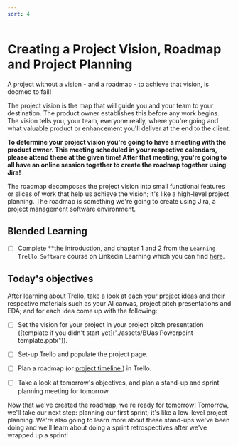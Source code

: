 ```yaml
---
sort: 4
---
```


# Creating a Project Vision, Roadmap and Project Planning

A project without a vision - and a roadmap - to achieve that vision, is
doomed to fail!

The project vision is the map that will guide you and your team to your destination.
The product owner establishes this before any work begins.
The vision tells you, your team, everyone really, where you're going and what
valuable product or enhancement you'll deliver at the end to the client.

**To determine your project vision you're going to have a meeting with the product owner. This meeting scheduled in your respective calendars, please attend these at the given time! After that meeting, you're going to all have an online session together to create the roadmap together using Jira!**

The roadmap decomposes the project vision into small functional features or slices
of work that help us achieve the vision; it's like a high-level project planning. The roadmap is something we're going to create using Jira, a project management software environment.

## Blended  Learning

- [ ] Complete **the introduction, and chapter 1 and 2 from the ```Learning Trello Software``` course on
Linkedin Learning which you can find [here](https://www.linkedin.com/learning/trello-essential-training/what-is-trello?autoplay=true&u=36359204). 


## Today's objectives
After learning about Trello, take a look at each your project ideas and their respective materials such as your AI canvas, project pitch presentations and EDA; and for each idea come up with the following:
- [ ] Set the vision for your project in your project pitch presentation ([template if you didn't start yet]("./assets/BUas Powerpoint template.pptx")).
- [ ] Set-up Trello and populate the project page.
- [ ] Plan a roadmap (or [project timeline ](https://www.youtube.com/watch?v=HrsQAiMS9G8)) in Trello.
- [ ] Take a look at tomorrow's objectives, and plan a stand-up and sprint planning meeting for tomorrow


Now that we've created the roadmap, we're ready for tomorrow! Tomorrow, we'll take our next step: planning our first sprint; it's like a low-level project planning. We're also going to learn more about these stand-ups we've been doing and we'll learn about doing a sprint retrospectives after we've wrapped up a sprint!
